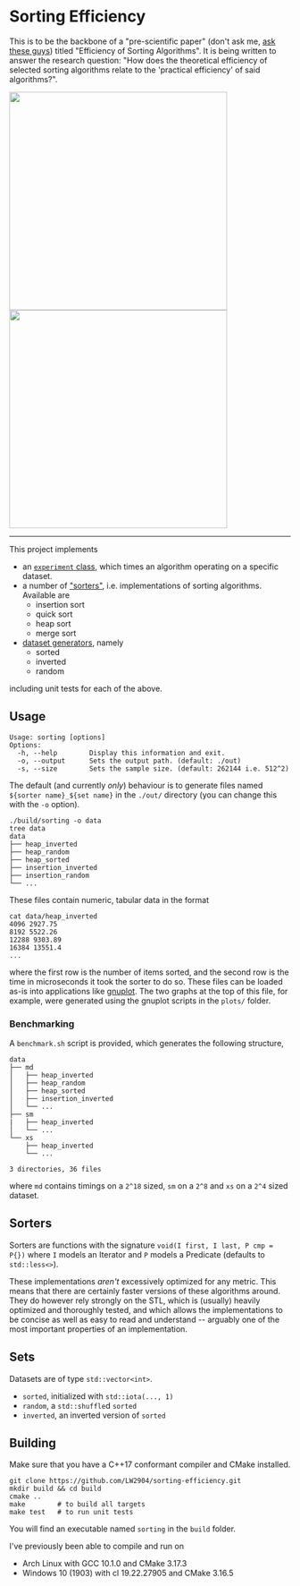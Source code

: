 # Sorting Efficiency

This is to be the backbone of a "pre-scientific paper" (don't ask me, [ask these guys](https://www.bmbwf.gv.at/en.html)) titled "Efficiency of Sorting Algorithms". It is being written to answer the research question: "How does the theoretical efficiency of selected sorting algorithms relate to the 'practical efficiency' of said algorithms?".

<p float="middle">
  <img src="https://github.com/fs-c/sorting-efficiency/blob/master/plots/md_insertion.png" width="390" />
  <img src="https://github.com/fs-c/sorting-efficiency/blob/master/plots/xs_sorted.png" width="390" /> 
</p>

---

This project implements

- an [`experiment` class](https://github.com/LW2904/sorting-efficiency/blob/master/src/experiment.h), which times an algorithm operating on a specific dataset.
- a number of ["sorters"](https://github.com/LW2904/sorting-efficiency/blob/master/src/sorters.h), i.e. implementations of sorting algorithms. Available are
  - insertion sort
  - quick sort
  - heap sort
  - merge sort
- [dataset generators](https://github.com/LW2904/sorting-efficiency/blob/master/src/sets.h), namely
  - sorted
  - inverted
  - random

including unit tests for each of the above.

## Usage

```
Usage: sorting [options]
Options:
  -h, --help        Display this information and exit.
  -o, --output      Sets the output path. (default: ./out)
  -s, --size        Sets the sample size. (default: 262144 i.e. 512^2)
```

The default (and currently _only_) behaviour is to generate files named `${sorter name}_${set name}` in the `./out/` directory (you can change this with the `-o` option).

```
./build/sorting -o data
tree data
data
├── heap_inverted
├── heap_random
├── heap_sorted
├── insertion_inverted
├── insertion_random
└── ...
```

These files contain numeric, tabular data in the format

```
cat data/heap_inverted
4096 2927.75
8192 5522.26
12288 9303.89
16384 13551.4
...
```

where the first row is the number of items sorted, and the second row is the time in microseconds it took the sorter to do so. These files can be loaded as-is into applications like [gnuplot](http://www.gnuplot.info/). The two graphs at the top of this file, for example, were generated using the gnuplot scripts in the `plots/` folder.

### Benchmarking

A `benchmark.sh` script is provided, which generates the following structure,

```
data
├── md
│   ├── heap_inverted
│   ├── heap_random
│   ├── heap_sorted
│   ├── insertion_inverted
│   └── ...
├── sm
|   ├── heap_inverted
│   └── ...
└── xs
    ├── heap_inverted
    └── ...

3 directories, 36 files
```

where `md` contains timings on a `2^18` sized, `sm` on a `2^8` and `xs` on a `2^4` sized dataset.

## Sorters

Sorters are functions with the signature `void(I first, I last, P cmp = P{})` where `I` models an Iterator and `P` models a Predicate (defaults to `std::less<>`).

These implementations _aren't_ excessively optimized for any metric. This means that there are certainly faster versions of these algorithms around. They do however rely strongly on the STL, which is (usually) heavily optimized and thoroughly tested, and which allows the implementations to be concise as well as easy to read and understand -- arguably one of the most important properties of an implementation.

## Sets

Datasets are of type `std::vector<int>`.

- `sorted`, initialized with `std::iota(..., 1)`
- `random`, a `std::shuffle`d `sorted`
- `inverted`, an inverted version of `sorted`

## Building

Make sure that you have a C++17 conformant compiler and CMake installed.

```
git clone https://github.com/LW2904/sorting-efficiency.git
mkdir build && cd build
cmake ..
make        # to build all targets
make test   # to run unit tests
```

You will find an executable named `sorting` in the `build` folder.

I've previously been able to compile and run on

- Arch Linux with GCC 10.1.0 and CMake 3.17.3
- Windows 10 (1903) with cl 19.22.27905 and CMake 3.16.5

